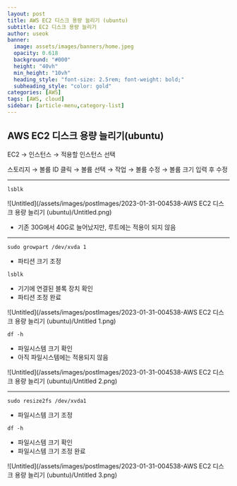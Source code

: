 ```yaml
---
layout: post
title: AWS EC2 디스크 용량 늘리기 (ubuntu)
subtitle: EC2 디스크 용량 늘리기
author: useok
banner:
  image: assets/images/banners/home.jpeg
  opacity: 0.618
  background: "#000"
  height: "40vh"
  min_height: "10vh"
  heading_style: "font-size: 2.5rem; font-weight: bold;"
  subheading_style: "color: gold"
categories: [AWS]
tags: [AWS, cloud]
sidebar: [article-menu,category-list] 
---
```

## AWS EC2 디스크 용량 늘리기(ubuntu)

EC2 → 인스턴스 → 적용할 인스턴스 선택

스토리지 → 볼륨 ID 클릭 → 볼륨 선택 → 작업 → 볼륨 수정 → 볼륨 크기 입력 후 수정

---

`lsblk`

![Untitled](/assets/images/postImages/2023-01-31-004538-AWS EC2 디스크 용량 늘리기 (ubuntu)/Untitled.png)

- 기존 30G에서 40G로 늘어났지만,  루트에는 적용이 되지 않음

---

`sudo growpart /dev/xvda 1`

- 파티션 크기 조정

`lsblk`

- 기기에 연결된 블록 장치 확인
- 파티션 조정 완료

![Untitled](/assets/images/postImages/2023-01-31-004538-AWS EC2 디스크 용량 늘리기 (ubuntu)/Untitled 1.png)

`df -h`

- 파일시스템 크기 확인
- 아직 파일시스템에는 적용되지 않음

![Untitled](/assets/images/postImages/2023-01-31-004538-AWS EC2 디스크 용량 늘리기 (ubuntu)/Untitled 2.png)

---

`sudo resize2fs /dev/xvda1`

- 파일시스템 크기 조정

`df -h`

- 파일시스템 크기 확인
- 파일시스템 크기 조정 완료

![Untitled](/assets/images/postImages/2023-01-31-004538-AWS EC2 디스크 용량 늘리기 (ubuntu)/Untitled 3.png)